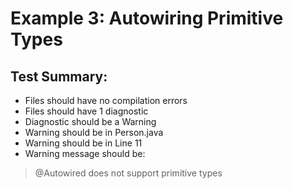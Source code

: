 # Example 3: Autowiring Primitive Types

## Test Summary:

- Files should have no compilation errors
- Files should have 1 diagnostic
- Diagnostic should be a Warning
- Warning should be in Person.java
- Warning should be in Line 11
- Warning message should be: 
> @Autowired does not support primitive types